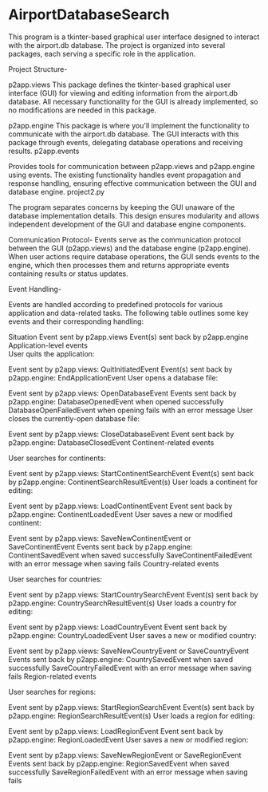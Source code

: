 # AirportDatabaseSearch
This program is a tkinter-based graphical user interface designed to interact with the airport.db database. The project is organized into several packages, each serving a specific role in the application.

Project Structure-

p2app.views
This package defines the tkinter-based graphical user interface (GUI) for viewing and editing information from the airport.db database. All necessary functionality for the GUI is already implemented, so no modifications are needed in this package.

p2app.engine
This package is where you'll implement the functionality to communicate with the airport.db database. The GUI interacts with this package through events, delegating database operations and receiving results.
p2app.events

Provides tools for communication between p2app.views and p2app.engine using events. The existing functionality handles event propagation and response handling, ensuring effective communication between the GUI and database engine.
project2.py

The program separates concerns by keeping the GUI unaware of the database implementation details. This design ensures modularity and allows independent development of the GUI and database engine components.

Communication Protocol-
Events serve as the communication protocol between the GUI (p2app.views) and the database engine (p2app.engine). When user actions require database operations, the GUI sends events to the engine, which then processes them and returns appropriate events containing results or status updates.


Event Handling-

Events are handled according to predefined protocols for various application and data-related tasks. The following table outlines some key events and their corresponding handling:

Situation	Event sent by p2app.views	Event(s) sent back by p2app.engine
Application-level events		
User quits the application:

Event sent by p2app.views: QuitInitiatedEvent
Event(s) sent back by p2app.engine: EndApplicationEvent
User opens a database file:

Event sent by p2app.views: OpenDatabaseEvent
Events sent back by p2app.engine:
DatabaseOpenedEvent when opened successfully
DatabaseOpenFailedEvent when opening fails with an error message
User closes the currently-open database file:

Event sent by p2app.views: CloseDatabaseEvent
Event sent back by p2app.engine: DatabaseClosedEvent
Continent-related events

User searches for continents:

Event sent by p2app.views: StartContinentSearchEvent
Event(s) sent back by p2app.engine: ContinentSearchResultEvent(s)
User loads a continent for editing:

Event sent by p2app.views: LoadContinentEvent
Event sent back by p2app.engine: ContinentLoadedEvent
User saves a new or modified continent:

Event sent by p2app.views: SaveNewContinentEvent or SaveContinentEvent
Events sent back by p2app.engine:
ContinentSavedEvent when saved successfully
SaveContinentFailedEvent with an error message when saving fails
Country-related events

User searches for countries:

Event sent by p2app.views: StartCountrySearchEvent
Event(s) sent back by p2app.engine: CountrySearchResultEvent(s)
User loads a country for editing:

Event sent by p2app.views: LoadCountryEvent
Event sent back by p2app.engine: CountryLoadedEvent
User saves a new or modified country:

Event sent by p2app.views: SaveNewCountryEvent or SaveCountryEvent
Events sent back by p2app.engine:
CountrySavedEvent when saved successfully
SaveCountryFailedEvent with an error message when saving fails
Region-related events

User searches for regions:

Event sent by p2app.views: StartRegionSearchEvent
Event(s) sent back by p2app.engine: RegionSearchResultEvent(s)
User loads a region for editing:

Event sent by p2app.views: LoadRegionEvent
Event sent back by p2app.engine: RegionLoadedEvent
User saves a new or modified region:

Event sent by p2app.views: SaveNewRegionEvent or SaveRegionEvent
Events sent back by p2app.engine:
RegionSavedEvent when saved successfully
SaveRegionFailedEvent with an error message when saving fails
